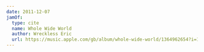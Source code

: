 ```yaml
---
date: 2011-12-07
jamOf:
  type: cite
  name: Whole Wide World
  author: Wreckless Eric
  url: https://music.apple.com/gb/album/whole-wide-world/1364962654?i=1364963354
---
```

